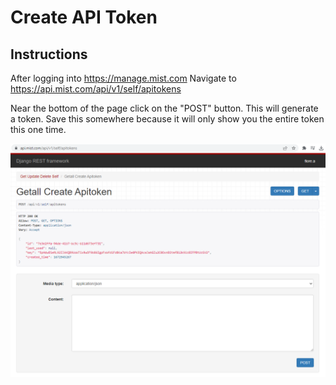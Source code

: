 # Create API Token #

## Instructions ##

After logging into <https://manage.mist.com> Navigate to <https://api.mist.com/api/v1/self/apitokens>

Near the bottom of the page click on the "POST" button. This will generate a token. Save this somewhere because it will only show you the entire token this one time.

![image](Create-API-Token_Django.png)